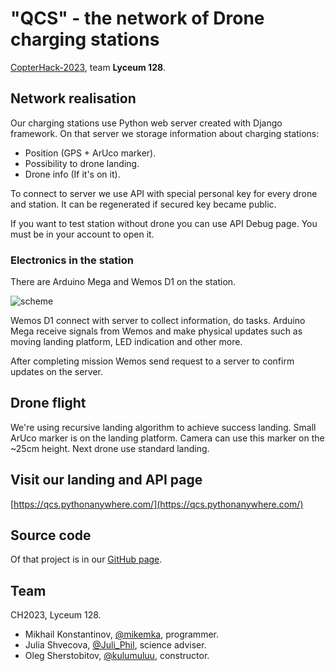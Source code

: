 # "QCS" - the network of Drone charging stations

[CopterHack-2023](copterhack2023.md), team **Lyceum 128**.

## Network realisation

Our charging stations use Python web server created with Django framework. On that server we storage information about charging stations:

- Position (GPS + ArUco marker).
- Possibility to drone landing.
- Drone info (If it's on it).

To connect to server we use API with special personal key for every drone and station. It can be regenerated if secured key became public.

If you want to test station without drone you can use API Debug page. You must be in your account to open it.

### Electronics in the station

There are Arduino Mega and Wemos D1 on the station.

![scheme](https://github.com/Juli-Shvetsova/drone/assets/78372613/3ab05a79-0046-463b-83dd-4db06115909b)

Wemos D1 connect with server to collect information, do tasks. Arduino Mega receive signals from Wemos and make physical updates such as moving landing platform, LED indication and other more.

After completing mission Wemos send request to a server to confirm updates on the server.

## Drone flight

We're using recursive landing algorithm to achieve success landing. Small ArUco marker is on the landing platform. Camera can use this marker on the ~25cm height. Next drone use standard landing.

## Visit our landing and API page

[https://qcs.pythonanywhere.com/](https://qcs.pythonanywhere.com/)

## Source code

Of that project is in our [GitHub page](https://github.com/qcs-charge/).

## Team

CH2023, Lyceum 128.

- Mikhail Konstantinov, [@mikemka](https://t.me/mikemka/), programmer.
- Julia Shvecova, [@Juli_Phil](https://t.me/Juli_Phil/), science adviser.
- Oleg Sherstobitov, [@kulumuluu](https://t.me/kulumuluu/), constructor.
